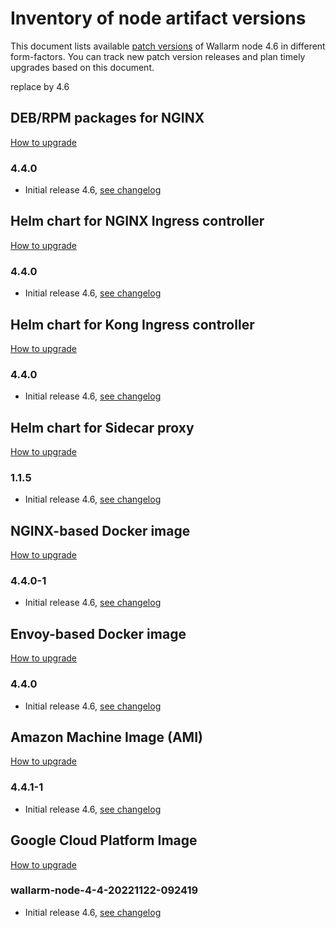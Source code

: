 # Inventory of node artifact versions

This document lists available [patch versions](versioning-policy.md#version-format) of Wallarm node 4.6 in different form-factors. You can track new patch version releases and plan timely upgrades based on this document.

replace by 4.6

## DEB/RPM packages for NGINX

[How to upgrade](nginx-modules.md)

### 4.4.0

* Initial release 4.6, [see changelog](what-is-new.md)

## Helm chart for NGINX Ingress controller

[How to upgrade](ingress-controller.md)

### 4.4.0

* Initial release 4.6, [see changelog](what-is-new.md)

## Helm chart for Kong Ingress controller

[How to upgrade](kong-ingress-controller.md)

### 4.4.0

* Initial release 4.6, [see changelog](what-is-new.md)

## Helm chart for Sidecar proxy

[How to upgrade](sidecar-proxy.md)

### 1.1.5

* Initial release 4.6, [see changelog](what-is-new.md)

## NGINX-based Docker image

[How to upgrade](docker-container.md)

### 4.4.0-1

* Initial release 4.6, [see changelog](what-is-new.md)

## Envoy-based Docker image

[How to upgrade](docker-container.md)

### 4.4.0

* Initial release 4.6, [see changelog](what-is-new.md)

## Amazon Machine Image (AMI)

[How to upgrade](cloud-image.md)

### 4.4.1-1

* Initial release 4.6, [see changelog](what-is-new.md)

## Google Cloud Platform Image

[How to upgrade](cloud-image.md)

### wallarm-node-4-4-20221122-092419

* Initial release 4.6, [see changelog](what-is-new.md)
